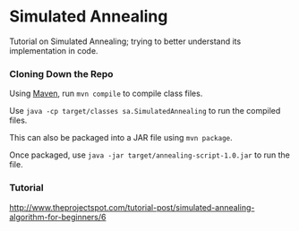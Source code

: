 # Simulated Annealing
Tutorial on Simulated Annealing; trying to better understand its implementation in code.

### Cloning Down the Repo

Using [Maven](https://maven.apache.org/), run `mvn compile` to compile class files.

Use `java -cp target/classes sa.SimulatedAnnealing` to run the compiled files.


This can also be packaged into a JAR file using `mvn package`.

Once packaged, use `java -jar target/annealing-script-1.0.jar` to run the file.


### Tutorial
http://www.theprojectspot.com/tutorial-post/simulated-annealing-algorithm-for-beginners/6
